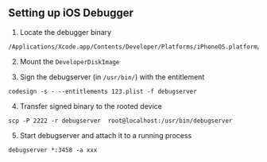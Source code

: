## Setting up iOS Debugger

1. Locate the debugger binary

```
/Applications/Xcode.app/Contents/Developer/Platforms/iPhoneOS.platform/DeviceSupport/[ios_version]/DeveloperDiskImage
```

2. Mount the `DeveloperDiskImage`

3. Sign the debugserver (in `/usr/bin/`) with the entitlement

```
codesign -s - --entitlements 123.plist -f debugserver
```

4. Transfer signed binary to the rooted device

```
scp -P 2222 -r debugserver  root@localhost:/usr/bin/debugserver
```

5. Start debugserver and attach it to a running process

```
debugserver *:3458 -a xxx
```

